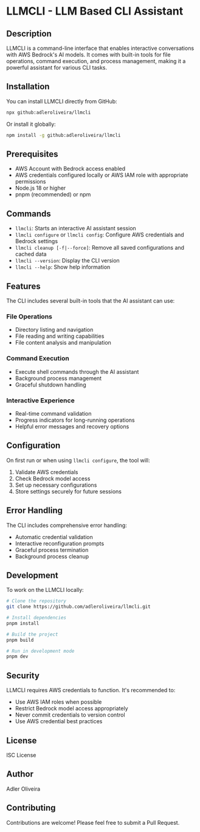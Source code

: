 # LLMCLI - LLM Based CLI Assistant

## Description

LLMCLI is a command-line interface that enables interactive conversations with AWS Bedrock's AI models. It comes with built-in tools for file operations, command execution, and process management, making it a powerful assistant for various CLI tasks.

## Installation

You can install LLMCLI directly from GitHub:

```bash
npx github:adleroliveira/llmcli
```

Or install it globally:

```bash
npm install -g github:adleroliveira/llmcli
```

## Prerequisites

- AWS Account with Bedrock access enabled
- AWS credentials configured locally or AWS IAM role with appropriate permissions
- Node.js 18 or higher
- pnpm (recommended) or npm

## Commands

- `llmcli`: Starts an interactive AI assistant session
- `llmcli configure` or `llmcli config`: Configure AWS credentials and Bedrock settings
- `llmcli cleanup [-f|--force]`: Remove all saved configurations and cached data
- `llmcli --version`: Display the CLI version
- `llmcli --help`: Show help information

## Features

The CLI includes several built-in tools that the AI assistant can use:

### File Operations

- Directory listing and navigation
- File reading and writing capabilities
- File content analysis and manipulation

### Command Execution

- Execute shell commands through the AI assistant
- Background process management
- Graceful shutdown handling

### Interactive Experience

- Real-time command validation
- Progress indicators for long-running operations
- Helpful error messages and recovery options

## Configuration

On first run or when using `llmcli configure`, the tool will:

1. Validate AWS credentials
2. Check Bedrock model access
3. Set up necessary configurations
4. Store settings securely for future sessions

## Error Handling

The CLI includes comprehensive error handling:

- Automatic credential validation
- Interactive reconfiguration prompts
- Graceful process termination
- Background process cleanup

## Development

To work on the LLMCLI locally:

```bash
# Clone the repository
git clone https://github.com/adleroliveira/llmcli.git

# Install dependencies
pnpm install

# Build the project
pnpm build

# Run in development mode
pnpm dev
```

## Security

LLMCLI requires AWS credentials to function. It's recommended to:

- Use AWS IAM roles when possible
- Restrict Bedrock model access appropriately
- Never commit credentials to version control
- Use AWS credential best practices

## License

ISC License

## Author

Adler Oliveira

## Contributing

Contributions are welcome! Please feel free to submit a Pull Request.
